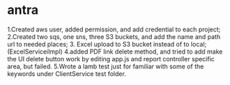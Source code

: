# antra
1.Created aws user, added permission, and add credential to each project;
2.Created two sqs, one sns, three S3 buckets, and add the name  and path url to needed places;
3. Excel upload to S3 bucket instead of to local;(ExcelServiceiImpl)
4.added PDF link delete method, and tried to add make the UI delete button work by editing app.js and report controller specific area, but failed.
5.Wrote a lamb test just for familiar with some of the keywords under ClientService test folder.
